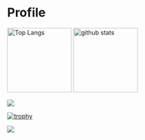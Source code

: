 # Profile

<p align="left"> 
  <img alt="Top Langs" height="150px" src="https://github-readme-stats.vercel.app/api/top-langs/?username=gatolife-creator&layout=compact&count_private=true&show_icons=true&show_icons=true&theme=onedark" />
  <img alt="github stats" height="150px" src="https://github-readme-stats.vercel.app/api?username=gatolife-creator&count_private=true&show_icons=true&show_icons=true&theme=onedark" />
</p>

<img
  src="https://cr-ss-service.azurewebsites.net/api/ScreenShot?widget=summary&username=gatolife-creator"
/>

[![trophy](https://github-profile-trophy.vercel.app/?username=gatolife-creator&theme=discord&no-frame=true&row=1&margin-w=0&column=8)](https://github.com/ryo-ma/github-profile-trophy)

[![](https://github-readme-streak-stats.herokuapp.com/?user=gatolife-creator&theme=dark)](https://github-readme-streak-stats.herokuapp.com/?user=gatolife-creator&theme=dark)

<br><br><br>
